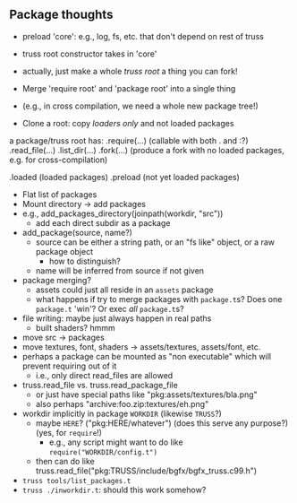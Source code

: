 ## Package thoughts

* preload 'core': e.g., log, fs, etc. that don't
  depend on rest of truss

* truss root constructor takes in 'core'

* actually, just make a whole *truss root* a thing you can fork!

* Merge 'require root' and 'package root' into a single thing
* (e.g., in cross compilation, we need a whole new package tree!)
* Clone a root: copy *loaders only* and not loaded packages

a package/truss root has:
.require(...) (callable with both . and :?)
.read_file(...)
.list_dir(...)
.fork(...) (produce a fork with no loaded packages, e.g. for cross-compilation)

.loaded (loaded packages)
.preload (not yet loaded packages)


* Flat list of packages
* Mount directory -> add packages
* e.g., add_packages_directory(joinpath(workdir, "src"))
  * add each direct subdir as a package
* add_package(source, name?)
  * source can be either a string path, or an "fs like" object, or a raw package object
    * how to distinguish?
  * name will be inferred from source if not given
* package merging?
  * assets could just all reside in an `assets` package
  * what happens if try to merge packages with `package.t`s? Does one `package.t` 'win'? Or exec *all* `package.t`s?
* file writing: maybe just always happen in real paths
  * built shaders? hmmm
* move src -> packages
* move textures, font, shaders -> assets/textures, assets/font, etc.
* perhaps a package can be mounted as "non executable" which will prevent requiring out of it
  * i.e., only direct read_files are allowed
* truss.read_file vs. truss.read_package_file
  * or just have special paths like "pkg:assets/textures/bla.png"
  * also perhaps "archive:foo.zip:textures/eh.png"
* workdir implicitly in package `WORKDIR` (likewise `TRUSS`?)
  * maybe `HERE`? ("pkg:HERE/whatever") (does this serve any purpose?) (yes, for `require`!)
    * e.g., any script might want to do like `require("WORKDIR/config.t")`
  * then can do like truss.read_file("pkg:TRUSS/include/bgfx/bgfx_truss.c99.h")
* `truss tools/list_packages.t`
* `truss ./inworkdir.t`: should this work somehow?